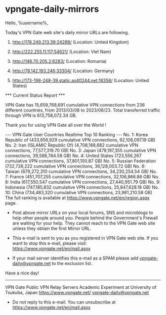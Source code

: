# vpngate-daily-mirrors

Hello, %username%,

Today's VPN Gate web site's daily mirror URLs are following.

1. http://178.249.213.39:24288/
   (Location: United Kingdom)

2. http://222.255.11.117:54621/
   (Location: Viet Nam)

3. http://146.70.205.2:6283/
   (Location: Romania)

4. http://78.142.193.246:33304/
   (Location: Germany)

5. http://173-198-248-39.static.as40244.net:18358/
   (Location: United States)


*** Current Status Report ***

VPN Gate has 15,659,768,691 cumulative VPN connections from 236 different countries, from 2013/03/08 to 2023/08/23.
Total transferred traffic through VPN is 613,758,072.34 GB.

Thank you for using VPN Gate all over the World !


--- VPN Gate User Countries Realtime Top 10 Ranking ---
No. 1: Korea Republic of (433,656,929 cumulative VPN connections, 92,108,097.19 GB)
No. 2: Iran (ISLAMIC Republic Of) (4,708,188,682 cumulative VPN connections, 77,577,319.70 GB)
No. 3: Japan (479,197,355 cumulative VPN connections, 39,588,784.58 GB)
No. 4: United States (723,556,267 cumulative VPN connections, 37,801,100.87 GB)
No. 5: Russian Federation (732,726,222 cumulative VPN connections, 36,128,003.72 GB)
No. 6: Taiwan (679,272,310 cumulative VPN connections, 34,230,254.54 GB)
No. 7: France (451,707,255 cumulative VPN connections, 32,106,866.88 GB)
No. 8: India (617,550,547 cumulative VPN connections, 27,440,951.79 GB)
No. 9: Indonesia (747,185,832 cumulative VPN connections, 25,847,628.18 GB)
No. 10: China (734,483,320 cumulative VPN connections, 23,981,210.58 GB)
The full ranking is available at https://www.vpngate.net/en/region.aspx page.


* Post above mirror URLs on your local forums, SNS and microblogs
  to help other people around you.
  People behind the Government's Frewall are waiting for your help.
  They cannot reach to the VPN Gate web site
  unless they obtain the first Mirror URL.

* This e-mail is sent to you as you registered in VPN Gate web site.
  If you want to stop this e-mail, please visit:
  https://www.vpngate.net/en/mail.aspx

* If your mail server identifies this e-mail as a SPAM
  please add vpngate-daily@vpngate.net to the exclusion list.

Have a nice day!

------------------------------------------------------
VPN Gate Public VPN Relay Servers
Academic Experiment at University of Tsukuba, Japan
https://www.vpngate.net/
vpngate-daily@vpngate.net
* Do not reply to this e-mail.
  You can unsubscribe at https://www.vpngate.net/en/mail.aspx


